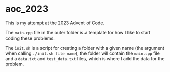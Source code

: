 # aoc_2023
This is my attempt at the 2023 Advent of Code.

The ``main.cpp`` file in the outer folder is a template for how I like to start coding these problems.

The ``ìnit.sh`` is a script for creating a folder with a given name (the argument when calling ``./init.sh file
name``), the folder will contain the ``main.cpp`` file and a ``data.txt`` and ``test_data.txt`` files, which is where I add the data for the problem.
